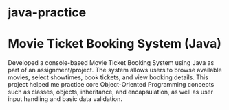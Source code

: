 # java-practice
# Movie Ticket Booking System (Java)

Developed a console-based Movie Ticket Booking System using Java as part of an assignment/project. The system allows users to browse available movies, select showtimes, book tickets, and view booking details. This project helped me practice core Object-Oriented Programming concepts such as classes, objects, inheritance, and encapsulation, as well as user input handling and basic data validation.
